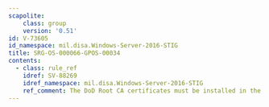 ```yaml
---
scapolite:
    class: group
    version: '0.51'
id: V-73605
id_namespace: mil.disa.Windows-Server-2016-STIG
title: SRG-OS-000066-GPOS-00034
contents:
  - class: rule_ref
    idref: SV-88269
    idref_namespace: mil.disa.Windows-Server-2016-STIG
    ref_comment: The DoD Root CA certificates must be installed in the Trust ...
---
```


